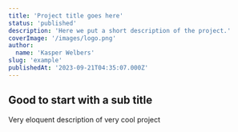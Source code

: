 ```yaml
---
title: 'Project title goes here'
status: 'published'
description: 'Here we put a short description of the project.'
coverImage: '/images/logo.png'
author:
  name: 'Kasper Welbers'
slug: 'example'
publishedAt: '2023-09-21T04:35:07.000Z'
---
```


## Good to start with a sub title

Very eloquent description of very cool project

